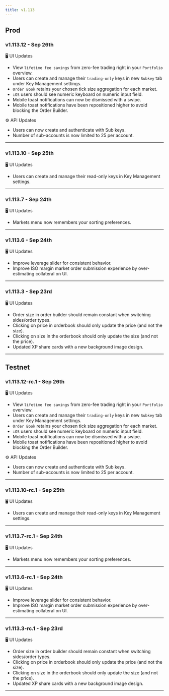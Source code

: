 ```yaml
---
title: v1.113
---
```

## Prod
### v1.113.12 - Sep 26th
🖥️  UI Updates 
* View `lifetime fee savings` from zero-fee trading right in your `Portfolio` overview.
* Users can create and manage their `trading-only` keys in new `Subkey` tab under Key Management settings.
* `Order Book` retains your chosen tick size aggregation for each market.
* `iOS` users should see numeric keyboard on numeric input field.
* Mobile toast notifications can now be dismissed with a swipe.
* Mobile toast notifications have been repositioned higher to avoid blocking the Order Builder.

⚙️ API Updates
* Users can now create and authenticate with Sub keys.
* Number of sub-accounts is now limited to 25 per account. 
---
### v1.113.10 - Sep 25th
🖥️  UI Updates 
* Users can create and manage their read-only keys in Key Management settings.
---
### v1.113.7 - Sep 24th
🖥️  UI Updates 
* Markets menu now remembers your sorting preferences.
---
### v1.113.6 - Sep 24th
🖥️  UI Updates 
* Improve leverage slider for consistent behavior.
* Improve ISO margin market order submission experience by over-estimating collateral on UI.
---
### v1.113.3 - Sep 23rd
🖥️  UI Updates 
* Order size in order builder should remain constant when switching sides/order types.
* Clicking on price in orderbook should only update the price (and not the size).
* Clicking on size in the orderbook should only update the size (and not the price).
* Updated XP share cards with a new background image design.
---

## Testnet
### v1.113.12-rc.1 - Sep 26th
🖥️  UI Updates 
* View `lifetime fee savings` from zero-fee trading right in your `Portfolio` overview.
* Users can create and manage their `trading-only` keys in new `Subkey` tab under Key Management settings.
* `Order Book` retains your chosen tick size aggregation for each market.
* `iOS` users should see numeric keyboard on numeric input field.
* Mobile toast notifications can now be dismissed with a swipe.
* Mobile toast notifications have been repositioned higher to avoid blocking the Order Builder.

⚙️ API Updates
* Users can now create and authenticate with Sub keys.
* Number of sub-accounts is now limited to 25 per account. 
---
### v1.113.10-rc.1 - Sep 25th
🖥️  UI Updates 
* Users can create and manage their read-only keys in Key Management settings.
---
### v1.113.7-rc.1 - Sep 24th
🖥️  UI Updates 
* Markets menu now remembers your sorting preferences.
---
### v1.113.6-rc.1 - Sep 24th
🖥️  UI Updates 
* Improve leverage slider for consistent behavior.
* Improve ISO margin market order submission experience by over-estimating collateral on UI.
---
### v1.113.3-rc.1 - Sep 23rd
🖥️  UI Updates 
* Order size in order builder should remain constant when switching sides/order types.
* Clicking on price in orderbook should only update the price (and not the size).
* Clicking on size in the orderbook should only update the size (and not the price).
* Updated XP share cards with a new background image design.
---
